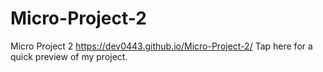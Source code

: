 # Micro-Project-2
Micro Project 2
https://dev0443.github.io/Micro-Project-2/ Tap here for a quick preview of my project.
